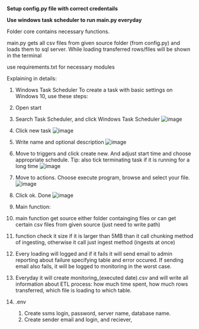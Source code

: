 **Setup config.py file with correct credentails**

**Use windows task scheduler to run main.py everyday**

Folder core contains necessary functions.

main.py gets all csv files from given source folder (from config.py) and loads them to sql server.
While loading transferred rows/files will be shown in the terminal

use requirements.txt for necessary modules

Explaining in details:
1. Windows Task Scheduler
To create a task with basic settings on Windows 10, use these steps:
  1. Open start
  2. Search Task Scheduler, and click Windows Task Scheduler
  ![image](https://github.com/futurelider01/Sample-ETL-process/assets/146430607/ccf78998-8742-47ad-acb7-6d9c280723ef)
  3. Click new task
  ![image](https://github.com/futurelider01/Sample-ETL-process/assets/146430607/0b50ceb5-c9f3-4408-83c6-1d82b36c4fe5)
  4. Write name and optional description
  ![image](https://github.com/futurelider01/Sample-ETL-process/assets/146430607/ae1451d0-5791-4f29-84e6-e2774da8f650)
  5. Move to triggers and click create new. And adjust start time and choose appropriate schedule.
     Tip: also tick terminating task if it is running for a long time
  ![image](https://github.com/futurelider01/Sample-ETL-process/assets/146430607/44e7c3f5-ae13-4b2c-a4cd-42fde5c9af5f)
  6. Move to actions. Choose execute program, browse and select your file.
  ![image](https://github.com/futurelider01/Sample-ETL-process/assets/146430607/8c1b7a83-0353-4ab7-9bb6-d9e5c2a42a5b)
  7. Click ok. Done
     ![image](https://github.com/futurelider01/Sample-ETL-process/assets/146430607/69cd3981-efa9-4364-b23f-903eba2e21ed)


2. Main function:
  1. main function get source either folder containging files or can get certain csv files from given source (just need to write path)
  2. function check it size if it is larger than 5MB than it call chunking method of ingesting, otherwise it call just ingest method (ingests at once)
  3. Every loading will logged and if it fails it will send email to admin reporting about failure specifying table and error occured. If sending email also fails, it will be logged to monitoring in the worst case.
  4. Everyday it will create monitoring_(executed date).csv and will write all information about ETL process: how much time spent, how much rows transferred, which file is loading to which table.

3. .env
   1. Create ssms login, password, server name, database name.
   2. Create sender email and login, and reciever,
